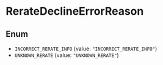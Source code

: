 # RerateDeclineErrorReason

## Enum

* `INCORRECT_RERATE_INFO` (value: `"INCORRECT_RERATE_INFO"`)
* `UNKNOWN_RERATE` (value: `"UNKNOWN_RERATE"`)
